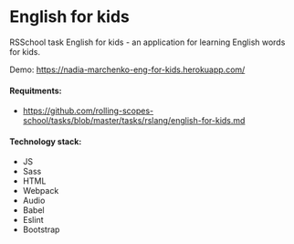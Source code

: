 # English for kids
RSSchool task
English for kids - an application for learning English words for kids.

Demo: https://nadia-marchenko-eng-for-kids.herokuapp.com/

#### Requitments:
* https://github.com/rolling-scopes-school/tasks/blob/master/tasks/rslang/english-for-kids.md
#### Technology stack:
* JS 
* Sass
* HTML
* Webpack
* Audio
* Babel
* Eslint
* Bootstrap
